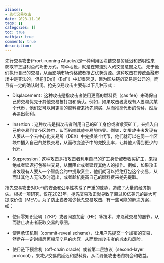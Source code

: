 ```yaml
---
aliases:
- 先行交易攻击
date: 2023-11-16
tags: []
categories: []
toc: true
mathjax: true
comments: true
description: 
---
```


先行交易攻击(Front-running Attacks)是一种利用区块链交易的延迟和透明性来获取不正当利益的攻击方式。简单地说，就是在知道别人的交易意图之后，先于他们执行自己的交易，从而影响市场价格或者抢占优势资源。这种攻击在传统金融市场中是非法的，但在[[De]]（DeFi）中却很常见，因为区块链的交易是公开的，而且有一定的确认时间。抢先交易攻击主要有以下几种形式：

- Displacement：这种攻击是指攻击者使用更高的燃料费（gas fee）来确保自己的交易优先于其他交易被打包和确认。例如，如果攻击者发现有人要购买某个代币，他们就可以用更高的燃料费来抢先购买，从而推高代币的价格，然后再卖出获利。

- Insertion：这种攻击是指攻击者利用自己的矿工身份或者收买矿工，来插入自己的交易到某个区块中，从而影响其他交易的结果。例如，如果攻击者发现有人要从一个去中心化交易所（DEX）中兑换某个代币，他们就可以在同一个区块中插入自己的兑换交易，从而改变池子中的兑换比率，让其他人得到更少的代币。

- Suppression：这种攻击是指攻击者利用自己的矿工身份或者收买矿工，来拒绝或者延迟打包某些交易，从而阻止或者延误其他人的操作。例如，如果攻击者发现有人要从一个智能合约中提取资金，他们就可以拒绝打包这个交易，从而让其他人无法及时退出，或者趁机提高自己的燃料费来抢先提取。

抢先交易攻击对DeFi的安全和公平性构成了严重的威胁，造成了大量的经济损失。根据一项研究，仅在2022年，抢先交易攻击就导致了超过10亿美元的最大可提取价值（MEV）。为了防止或者减少抢先交易攻击，有一些可能的解决方案，如：

- 使用零知识证明（ZKP）或者同态加密（HE）等技术，来隐藏交易的细节，从而防止攻击者获取交易的意图。

- 使用承诺机制（commit-reveal scheme），让用户先提交一个加密的交易，然后在一定时间后再揭示交易的内容，从而增加攻击者的成本和风险。

- 使用链下预言机（off-chain oracle）或者第二层协议（second-layer protocol），来减少交易的延迟和燃料费，从而降低攻击者的机会和收益。
